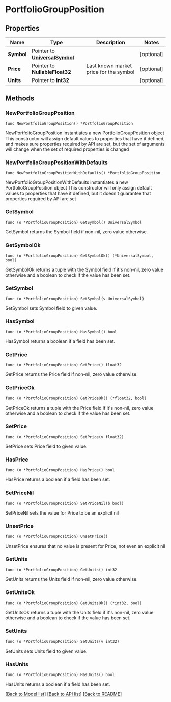 # PortfolioGroupPosition

## Properties

Name | Type | Description | Notes
------------ | ------------- | ------------- | -------------
**Symbol** | Pointer to [**UniversalSymbol**](UniversalSymbol.md) |  | [optional] 
**Price** | Pointer to **NullableFloat32** | Last known market price for the symbol | [optional] 
**Units** | Pointer to **int32** |  | [optional] 

## Methods

### NewPortfolioGroupPosition

`func NewPortfolioGroupPosition() *PortfolioGroupPosition`

NewPortfolioGroupPosition instantiates a new PortfolioGroupPosition object
This constructor will assign default values to properties that have it defined,
and makes sure properties required by API are set, but the set of arguments
will change when the set of required properties is changed

### NewPortfolioGroupPositionWithDefaults

`func NewPortfolioGroupPositionWithDefaults() *PortfolioGroupPosition`

NewPortfolioGroupPositionWithDefaults instantiates a new PortfolioGroupPosition object
This constructor will only assign default values to properties that have it defined,
but it doesn't guarantee that properties required by API are set

### GetSymbol

`func (o *PortfolioGroupPosition) GetSymbol() UniversalSymbol`

GetSymbol returns the Symbol field if non-nil, zero value otherwise.

### GetSymbolOk

`func (o *PortfolioGroupPosition) GetSymbolOk() (*UniversalSymbol, bool)`

GetSymbolOk returns a tuple with the Symbol field if it's non-nil, zero value otherwise
and a boolean to check if the value has been set.

### SetSymbol

`func (o *PortfolioGroupPosition) SetSymbol(v UniversalSymbol)`

SetSymbol sets Symbol field to given value.

### HasSymbol

`func (o *PortfolioGroupPosition) HasSymbol() bool`

HasSymbol returns a boolean if a field has been set.

### GetPrice

`func (o *PortfolioGroupPosition) GetPrice() float32`

GetPrice returns the Price field if non-nil, zero value otherwise.

### GetPriceOk

`func (o *PortfolioGroupPosition) GetPriceOk() (*float32, bool)`

GetPriceOk returns a tuple with the Price field if it's non-nil, zero value otherwise
and a boolean to check if the value has been set.

### SetPrice

`func (o *PortfolioGroupPosition) SetPrice(v float32)`

SetPrice sets Price field to given value.

### HasPrice

`func (o *PortfolioGroupPosition) HasPrice() bool`

HasPrice returns a boolean if a field has been set.

### SetPriceNil

`func (o *PortfolioGroupPosition) SetPriceNil(b bool)`

 SetPriceNil sets the value for Price to be an explicit nil

### UnsetPrice
`func (o *PortfolioGroupPosition) UnsetPrice()`

UnsetPrice ensures that no value is present for Price, not even an explicit nil
### GetUnits

`func (o *PortfolioGroupPosition) GetUnits() int32`

GetUnits returns the Units field if non-nil, zero value otherwise.

### GetUnitsOk

`func (o *PortfolioGroupPosition) GetUnitsOk() (*int32, bool)`

GetUnitsOk returns a tuple with the Units field if it's non-nil, zero value otherwise
and a boolean to check if the value has been set.

### SetUnits

`func (o *PortfolioGroupPosition) SetUnits(v int32)`

SetUnits sets Units field to given value.

### HasUnits

`func (o *PortfolioGroupPosition) HasUnits() bool`

HasUnits returns a boolean if a field has been set.


[[Back to Model list]](../README.md#documentation-for-models) [[Back to API list]](../README.md#documentation-for-api-endpoints) [[Back to README]](../README.md)


